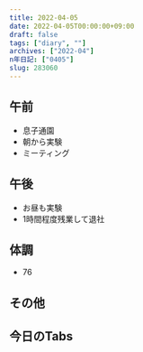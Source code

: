 ```yaml
---
title: 2022-04-05
date: 2022-04-05T00:00:00+09:00
draft: false
tags: ["diary", ""]
archives: ["2022-04"]
n年日記: ["0405"]
slug: 283060
---
```

## 午前
- 息子通園
- 朝から実験
- ミーティング
## 午後
- お昼も実験
- 1時間程度残業して退社
## 体調
- 76
## その他
## 今日のTabs